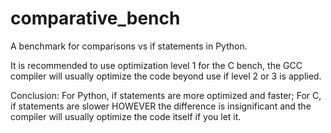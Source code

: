 # comparative_bench
A benchmark for comparisons vs if statements in Python.

It is recommended to use optimization level 1 for the C bench, the GCC compiler will usually optimize the code beyond use if level 2 or 3 is applied.

Conclusion:
For Python, if statements are more optimized and faster; For C, if statements are slower HOWEVER the difference is insignificant and the compiler will usually optimize the code itself if you let it.
